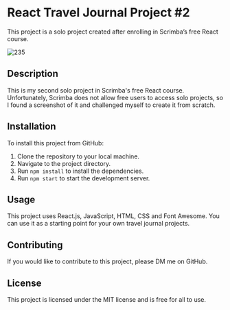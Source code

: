 # React Travel Journal Project #2

This project is a solo project created after enrolling in Scrimba’s free React course.

![235](https://github.com/nemo-i/React-Travel-Journal-P2/assets/133984357/9185c18b-907e-4371-ac59-eb5fd4d7a1dd)

## Description
This is my second solo project in Scrimba's free React course. Unfortunately, Scrimba does not allow free users to access solo projects, so I found a screenshot of it and challenged myself to create it from scratch.

## Installation
To install this project from GitHub:

1. Clone the repository to your local machine.
2. Navigate to the project directory.
3. Run `npm install` to install the dependencies.
4. Run `npm start` to start the development server.

## Usage
This project uses React.js, JavaScript, HTML, CSS and Font Awesome. You can use it as a starting point for your own travel journal projects.

## Contributing
If you would like to contribute to this project, please DM me on GitHub.

## License
This project is licensed under the MIT license and is free for all to use.
